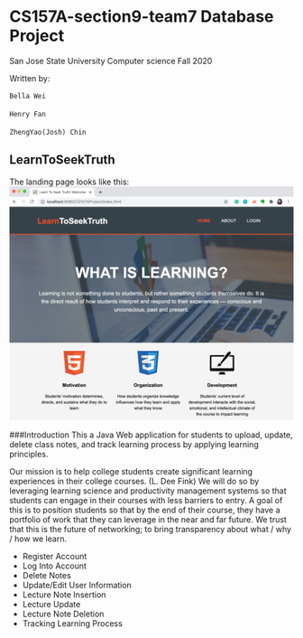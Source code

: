 
# CS157A-section9-team7 Database Project
San Jose State University
Computer science 
Fall 2020

Written by:

  	Bella Wei

  	Henry Fan

	ZhengYao(Josh) Chin


## LearnToSeekTruth
The landing page looks like this: 
<img
src="readme_images/landingpage.png"
raw=true
alt="Landing Page Image"
/>

###Introduction
This a Java Web application for students to upload, update, delete class notes, and track learning process by applying learning principles.

Our mission is to help college students create significant learning experiences in their college courses. (L. Dee Fink)
We will do so by leveraging learning science and productivity management systems so that students can engage in their courses with less barriers to entry.
A goal of this is to position students so that by the end of their course, they have a portfolio of work that they can leverage in the near and far future. We trust that this is the future of networking; to bring transparency about what / why / how we learn.


* Register Account
* Log Into Account
* Delete Notes
* Update/Edit User Information
* Lecture Note Insertion
* Lecture Update
* Lecture Note Deletion
* Tracking Learning Process
